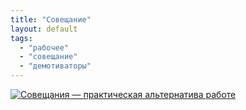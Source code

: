 ```yaml
---
title: "Совещание"
layout: default 
tags:
  - "рабочее"
  - "совещание"
  - "демотиваторы"
---
```

[![Совещания — практическая альтернатива работе](http://www.demotivation.ru/thumbs/20091015/dsisyeynqou1.jpg)](http://www.demotivation.ru/dsisyeynqou1pic.html)
